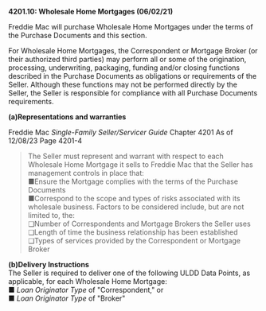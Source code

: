 **4201.10: Wholesale Home Mortgages (06/02/21)**

Freddie Mac will purchase Wholesale Home Mortgages under the terms of
the Purchase Documents and this section.

For Wholesale Home Mortgages, the Correspondent or Mortgage Broker (or
their authorized third parties) may perform all or some of the
origination, processing, underwriting, packaging, funding and/or closing
functions described in the Purchase Documents as obligations or
requirements of the Seller. Although these functions may not be
performed directly by the Seller, the Seller is responsible for
compliance with all Purchase Documents requirements.

**(a)Representations and warranties**

Freddie Mac *Single-Family Seller/Servicer Guide* Chapter 4201 As of
12/08/23 Page 4201-4

> The Seller must represent and warrant with respect to each Wholesale
> Home Mortgage it sells to Freddie Mac that the Seller has management
> controls in place that:\
> ■Ensure the Mortgage complies with the terms of the Purchase
> Documents\
> ■Correspond to the scope and types of risks associated with its
> wholesale business. Factors to be considered include, but are not
> limited to, the:\
> ❑Number of Correspondents and Mortgage Brokers the Seller uses\
> ❑Length of time the business relationship has been established\
> ❑Types of services provided by the Correspondent or Mortgage Broker

**(b)Delivery Instructions**\
The Seller is required to deliver one of the following ULDD Data Points,
as applicable, for each Wholesale Home Mortgage:\
■ *Loan Originator Type* of "Correspondent," or\
■ *Loan Originator Type* of "Broker"